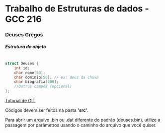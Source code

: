 # Trabalho de Estruturas de dados - GCC 216
### Deuses Gregos
##### Estrutura do objeto
#
```cpp
struct Deuses { 
    int id; 
    char nome[50]; 
    char dominio[50]; // ex: deus da chuva
    char biografia[200];
    //Outros campos (opcional)
};
```
[Tutorial de GIT](http://rogerdudler.github.io/git-guide/index.pt_BR.html)

Códigos devem ser feitos na pasta **'src'**.

Para abrir um arquivo .bin ou .dat diferente do padrão (deuses.bin), utilize a passagem por parâmetros usando o caminho do arquivo que você quiser.